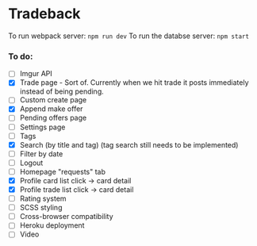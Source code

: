 # Tradeback
To run webpack server: `npm run dev`
To run the databse server: `npm start`
### To do:
- [ ] Imgur API
- [x] Trade page - Sort of. Currently when we hit trade it posts immediately instead of being pending.
- [ ] Custom create page
- [x] Append make offer
- [ ] Pending offers page
- [ ] Settings page
- [ ] Tags
- [x] Search (by title and tag) (tag search still needs to be implemented)
- [ ] Filter by date
- [ ] Logout
- [ ] Homepage "requests" tab
- [x] Profile card list click -> card detail
- [x] Profile trade list click -> card detail
- [ ] Rating system
- [ ] SCSS styling
- [ ] Cross-browser compatibility
- [ ] Heroku deployment
- [ ] Video
